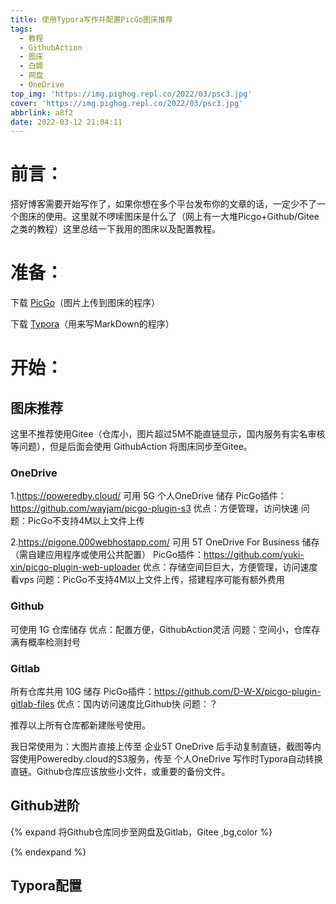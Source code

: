 ```yaml
---
title: 使用Typora写作并配置PicGo图床推荐
tags:
  - 教程
  - GithubAction
  - 图床
  - 白嫖
  - 网盘
  - OneDrive
top_img: 'https://img.pighog.repl.co/2022/03/psc3.jpg'
cover: 'https://img.pighog.repl.co/2022/03/psc3.jpg'
abbrlink: a8f2
date: 2022-03-12 21:04:11
---
```

# 前言：
搭好博客需要开始写作了，如果你想在多个平台发布你的文章的话，一定少不了一个图床的使用。这里就不啰嗦图床是什么了（网上有一大堆Picgo+Github/Gitee之类的教程）这里总结一下我用的图床以及配置教程。

# 准备：

下载 [PicGo](https://picgo.github.io/PicGo-Doc/zh/)（图片上传到图床的程序）

下载 [Typora](https://typora.io/)（用来写MarkDown的程序） 

# 开始：

## 图床推荐

这里不推荐使用Gitee（仓库小，图片超过5M不能直链显示，国内服务有实名审核等问题），但是后面会使用 GithubAction 将图床同步至Gitee。

### OneDrive 

1.https://poweredby.cloud/ 
可用 5G 个人OneDrive 储存
PicGo插件：https://github.com/wayjam/picgo-plugin-s3
优点：方便管理，访问快速
问题：PicGo不支持4M以上文件上传

2.https://pigone.000webhostapp.com/
可用 5T OneDrive For Business 储存
（需自建应用程序或使用公共配置）
PicGo插件：https://github.com/yuki-xin/picgo-plugin-web-uploader
优点：存储空间巨巨大，方便管理，访问速度看vps
问题：PicGo不支持4M以上文件上传，搭建程序可能有额外费用

### Github
可使用 1G 仓库储存
优点：配置方便，GithubAction灵活
问题：空间小，仓库存满有概率检测封号

### Gitlab
所有仓库共用 10G 储存
PicGo插件：https://github.com/D-W-X/picgo-plugin-gitlab-files
优点：国内访问速度比Github快
问题：？

推荐以上所有仓库都新建账号使用。

我日常使用为：大图片直接上传至 企业5T OneDrive 后手动复制直链，截图等内容使用Poweredby.cloud的S3服务，传至 个人OneDrive 写作时Typora自动转换直链。Github仓库应该放些小文件，或重要的备份文件。

## Github进阶

{% expand  将Github仓库同步至网盘及Gitlab，Gitee ,bg,color %}



{% endexpand %}

## Typora配置
